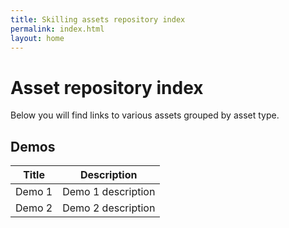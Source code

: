```yaml
---
title: Skilling assets repository index
permalink: index.html
layout: home
---
```


# Asset repository index
Below you will find links to various assets grouped by asset type.

## Demos
| Title | Description |
| ----- | ----------- |
| Demo 1 | Demo 1 description |
| Demo 2 | Demo 2 description |
